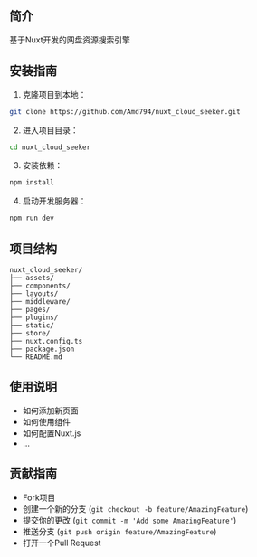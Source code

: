 

## 简介

基于Nuxt开发的网盘资源搜索引擎



## 安装指南

1. 克隆项目到本地：

```bash
git clone https://github.com/Amd794/nuxt_cloud_seeker.git
```

2. 进入项目目录：

```bash
cd nuxt_cloud_seeker
```

3. 安装依赖：

```bash
npm install
```

4. 启动开发服务器：

```bash
npm run dev
```



## 项目结构

```
nuxt_cloud_seeker/
├── assets/
├── components/
├── layouts/
├── middleware/
├── pages/
├── plugins/
├── static/
├── store/
├── nuxt.config.ts
├── package.json
└── README.md
```



## 使用说明

- 如何添加新页面
- 如何使用组件
- 如何配置Nuxt.js
- ...



## 贡献指南

- Fork项目
- 创建一个新的分支 (`git checkout -b feature/AmazingFeature`)
- 提交你的更改 (`git commit -m 'Add some AmazingFeature'`)
- 推送分支 (`git push origin feature/AmazingFeature`)
- 打开一个Pull Request
